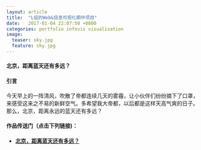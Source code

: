 ```yaml
---
layout: article
title:  "L组的Web&信息可视化期中项目"
date:   2017-01-04 22:07:50 +0800
categories: portfolio infovis visualization
image:
  teaser: sky.jpg
  feature: sky.jpg
---
```


#### 北京，距离蓝天还有多远？


#### 引言
今天早上的一阵清风，吹散了帝都连续几天的雾霾，让小伙伴们纷纷摘下了口罩，来感受这来之不易的新鲜空气。多希望我大帝都，以后都是这样天高气爽的日子。那么，北京，距离永远的蓝天还有多远？



#### 作品传送门（点击下列链接)：
- #### <a href="https://ye-wen-min.github.io/portfolio/">北京，距离蓝天还有多远？</a>
